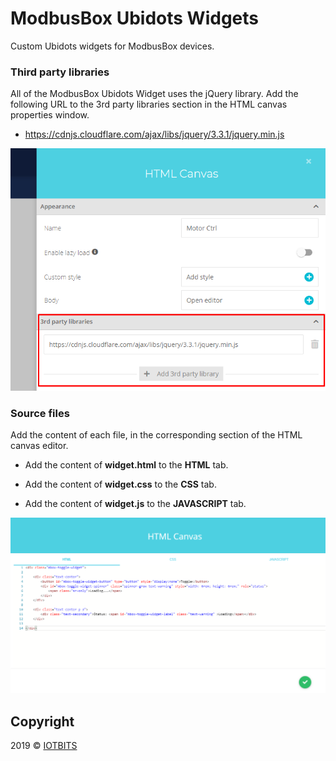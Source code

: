 # ModbusBox Ubidots Widgets
Custom Ubidots widgets for ModbusBox devices.



### Third party libraries

All of the ModbusBox Ubidots Widget uses the jQuery library. Add the following URL to the 3rd party libraries section in  the HTML canvas properties window.

* https://cdnjs.cloudflare.com/ajax/libs/jquery/3.3.1/jquery.min.js



![3rd-party-libraries](assets/libraries.png)



### Source files

Add the content of each file, in the corresponding section of the HTML canvas editor.

* Add the content of **widget.html** to the **HTML** tab.

* Add the content of **widget.css** to the **CSS** tab.

* Add the content of **widget.js** to the **JAVASCRIPT** tab.

![source-files](assets/source-files.png)



## Copyright

2019 © [IOTBITS](https://iotbits.net/)